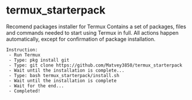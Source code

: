 # termux_starterpack

Recomend packages installer for Termux
Contains a set of packages, files and commands needed to start using Termux in full. All actions happen automatically, except for confirmation of package installation.
```
Instruction:
 - Run Termux
 - Type: pkg install git
 - Type: git clone https://github.com/Matvey3850/termux_starterpack
 - Wait until the installation is complete...
 - Type: bash termux_starterpack/install.sh
 - Wait until the installation is complete
 - Wait for the end...
 - Completed!
```
